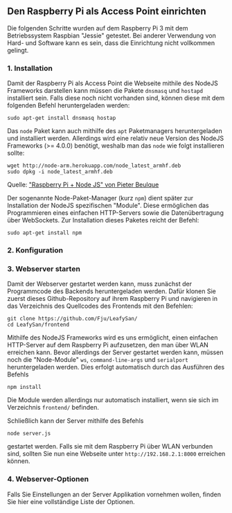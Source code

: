 ## Den Raspberry Pi als Access Point einrichten

Die folgenden Schritte wurden auf dem Raspberry Pi 3 mit dem Betriebssystem Raspbian "Jessie" getestet. Bei anderer Verwendung von Hard- und Software kann es sein, dass die Einrichtung nicht vollkommen gelingt.

### 1. Installation
Damit der Raspberry Pi als Access Point die Webseite mithile des NodeJS Frameworks darstellen kann müssen die Pakete `dnsmasq` und `hostapd` installiert sein.
Falls diese noch nicht vorhanden sind, können diese mit dem folgenden Befehl heruntergeladen werden:
```
sudo apt-get install dnsmasq hostap
```

Das `node` Paket kann auch mithilfe des `apt` Paketmanagers heruntergeladen und installiert werden. Allerdings wird eine relativ neue Version des NodeJS Frameworks (>= 4.0.0) benötigt, weshalb man das `node` wie folgt installieren sollte:
```
wget http://node-arm.herokuapp.com/node_latest_armhf.deb
sudo dpkg -i node_latest_armhf.deb
```
Quelle: ["Raspberry Pi + Node JS" von Pieter Beulque](http://weworkweplay.com/play/raspberry-pi-nodejs/)

Der sogenannte Node-Paket-Manager (kurz `npm`) dient später zur Installation der NodeJS spezifischen "Module". Diese ermöglichen das Programmieren eines einfachen HTTP-Servers sowie die Datenübertragung über WebSockets. Zur Installation dieses Paketes reicht der Befehl:
```
sudo apt-get install npm
```

### 2. Konfiguration



### 3. Webserver starten

Damit der Webserver gestartet werden kann, muss zunächst der Programmcode des Backends heruntergeladen werden. Dafür klonen Sie zuerst dieses Github-Repository auf ihrem Raspberry Pi und navigieren in das Verzeichnis des Quellcodes des Frontends mit den Befehlen:
```
git clone https://github.com/Fju/LeafySan/
cd LeafySan/frontend
```
Mithilfe des NodeJS Frameworks wird es uns ermöglicht, einen einfachen HTTP-Server auf dem Raspberry Pi aufzusetzen, den man über WLAN erreichen kann. Bevor allerdings der Server gestartet werden kann, müssen noch die "Node-Module" `ws`, `command-line-args` und `serialport` heruntergeladen werden. Dies erfolgt automatisch durch das Ausführen des Befehls
```
npm install
```
Die Module werden allerdings nur automatisch installiert, wenn sie sich im Verzeichnis `frontend/` befinden.

Schließlich kann der Server mithilfe des Befehls
```
node server.js
```
gestartet werden. Falls sie mit dem Raspberry Pi über WLAN verbunden sind, sollten Sie nun eine Webseite unter `http://192.168.2.1:8000` erreichen können.

### 4. Webserver-Optionen
Falls Sie Einstellungen an der Server Applikation vornehmen wollen, finden Sie hier eine vollständige Liste der Optionen.